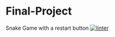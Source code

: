 # Final-Project
Snake Game with a restart button
[![linter](https://github.com/Jawal-Arcilla/Final-Project/workflows/linter/badge.svg)](https://github.com/marketplace/actions/super-linter)
